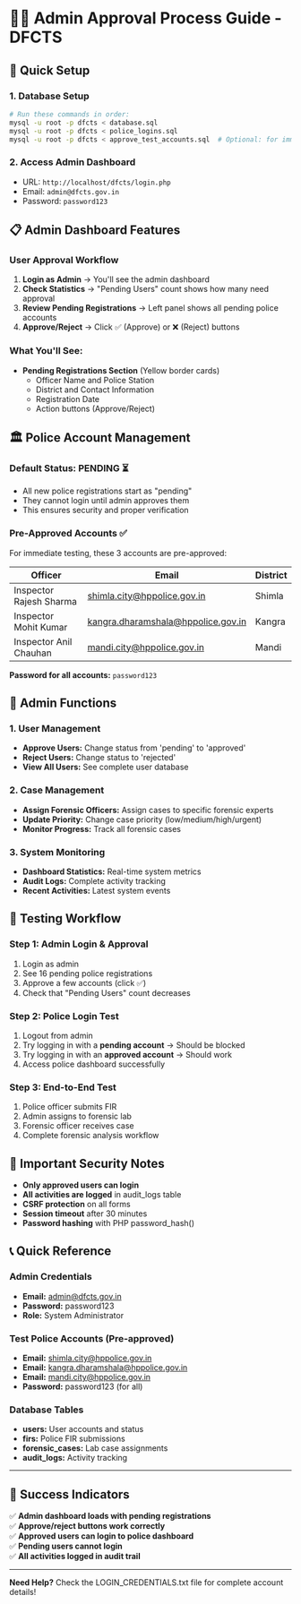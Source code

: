 # 👨‍💼 Admin Approval Process Guide - DFCTS

## 🚀 Quick Setup

### 1. Database Setup
```bash
# Run these commands in order:
mysql -u root -p dfcts < database.sql
mysql -u root -p dfcts < police_logins.sql
mysql -u root -p dfcts < approve_test_accounts.sql  # Optional: for immediate testing
```

### 2. Access Admin Dashboard
- URL: `http://localhost/dfcts/login.php`
- Email: `admin@dfcts.gov.in`
- Password: `password123`

## 📋 Admin Dashboard Features

### User Approval Workflow
1. **Login as Admin** → You'll see the admin dashboard
2. **Check Statistics** → "Pending Users" count shows how many need approval
3. **Review Pending Registrations** → Left panel shows all pending police accounts
4. **Approve/Reject** → Click ✅ (Approve) or ❌ (Reject) buttons

### What You'll See:
- **Pending Registrations Section** (Yellow border cards)
  - Officer Name and Police Station
  - District and Contact Information  
  - Registration Date
  - Action buttons (Approve/Reject)

## 🏛️ Police Account Management

### Default Status: **PENDING** ⏳
- All new police registrations start as "pending"
- They cannot login until admin approves them
- This ensures security and proper verification

### Pre-Approved Accounts ✅
For immediate testing, these 3 accounts are pre-approved:

| Officer | Email | District |
|---------|-------|----------|
| Inspector Rajesh Sharma | shimla.city@hppolice.gov.in | Shimla |
| Inspector Mohit Kumar | kangra.dharamshala@hppolice.gov.in | Kangra |
| Inspector Anil Chauhan | mandi.city@hppolice.gov.in | Mandi |

**Password for all accounts:** `password123`

## 🔧 Admin Functions

### 1. User Management
- **Approve Users:** Change status from 'pending' to 'approved'
- **Reject Users:** Change status to 'rejected'
- **View All Users:** See complete user database

### 2. Case Management  
- **Assign Forensic Officers:** Assign cases to specific forensic experts
- **Update Priority:** Change case priority (low/medium/high/urgent)
- **Monitor Progress:** Track all forensic cases

### 3. System Monitoring
- **Dashboard Statistics:** Real-time system metrics
- **Audit Logs:** Complete activity tracking
- **Recent Activities:** Latest system events

## 🎯 Testing Workflow

### Step 1: Admin Login & Approval
1. Login as admin
2. See 16 pending police registrations
3. Approve a few accounts (click ✅)
4. Check that "Pending Users" count decreases

### Step 2: Police Login Test  
1. Logout from admin
2. Try logging in with a **pending account** → Should be blocked
3. Try logging in with an **approved account** → Should work
4. Access police dashboard successfully

### Step 3: End-to-End Test
1. Police officer submits FIR
2. Admin assigns to forensic lab  
3. Forensic officer receives case
4. Complete forensic analysis workflow

## 🚨 Important Security Notes

- **Only approved users can login**
- **All activities are logged** in audit_logs table
- **CSRF protection** on all forms
- **Session timeout** after 30 minutes
- **Password hashing** with PHP password_hash()

## 📞 Quick Reference

### Admin Credentials
- **Email:** admin@dfcts.gov.in
- **Password:** password123
- **Role:** System Administrator

### Test Police Accounts (Pre-approved)
- **Email:** shimla.city@hppolice.gov.in
- **Email:** kangra.dharamshala@hppolice.gov.in  
- **Email:** mandi.city@hppolice.gov.in
- **Password:** password123 (for all)

### Database Tables
- **users:** User accounts and status
- **firs:** Police FIR submissions
- **forensic_cases:** Lab case assignments
- **audit_logs:** Activity tracking

---

## 🎉 Success Indicators

✅ **Admin dashboard loads with pending registrations**  
✅ **Approve/reject buttons work correctly**  
✅ **Approved users can login to police dashboard**  
✅ **Pending users cannot login**  
✅ **All activities logged in audit trail**

---

**Need Help?** Check the LOGIN_CREDENTIALS.txt file for complete account details!